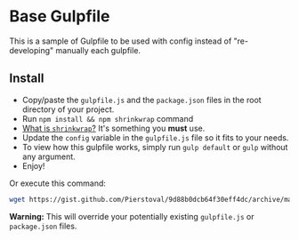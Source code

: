 # Base Gulpfile

This is a sample of Gulpfile to be used with config instead of "re-developing" manually each gulpfile.

## Install

* Copy/paste the `gulpfile.js` and the `package.json` files in the root directory of your project.
* Run `npm install && npm shrinkwrap` command
 * [What is `shrinkwrap`?](https://docs.npmjs.com/cli/shrinkwrap)
   It's something you **must** use.
* Update the `config` variable in the `gulpfile.js` file so it fits to your needs.
* To view how this gulpfile works, simply run `gulp default` or `gulp` without any argument.
* Enjoy!

Or execute this command:

```bash
wget https://gist.github.com/Pierstoval/9d88b0dcb64f30eff4dc/archive/master.zip && unzip -u -o master.zip && cp -f 9d88b0dcb64f30eff4dc-master/{gulpfile.js,package.json} ./ && rm -rf 9d88b0dcb64f30eff4dc-master/* master.zip
```

**Warning:** This will override your potentially existing `gulpfile.js` or `package.json` files.
